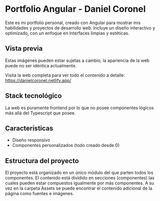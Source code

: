 
# Portfolio Angular - Daniel Coronel
Este es mi portfolio personal, creado con Angular para mostrar mis habilidades y proyectos de desarrollo web. Incluye un diseño interactivo y optimizado, con un enfoque en interfaces limpias y estéticas.


## Vista previa
Estas imágenes pueden estar sujetas a cambio, la apariencia de la web puede no ser idéntica actualmente.

Visita la web completa para ver todo el contenido a detalle: https://danielcoronel.netlify.app/


## Stack tecnológico
La web es puramente frontend por lo que no posee componentes lógicos más allá del Typescript que posee.


## Características
- Diseño responsivo
- Componentes personalizados (todo creado desde 0)


## Estructura del proyecto
El proyecto está organizado en un único módulo del que parten todos los componentes. El contenido está dividido en secciones (componentes) las cuales pueden estar compuestos igualmente por más componentes. A su vez en la carpeta Assets se puede encontrar el contenido adicional de la página como fuentes e imágenes.

